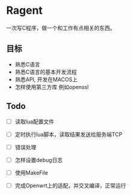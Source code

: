 Ragent
======

一次写C程序，做一个和工作有点相关的东西。

## 目标

* 熟悉C语言
* 熟悉C语言的基本开发流程
* 熟悉API, 开发在MACOS上
* 怎样使用第三方库 例如openssl

## Todo

- [ ] 读取lua配置文件
- [ ] 定时执行lua脚本，读取结果发送给服务端TCP
- [ ] 错误处理
- [ ] 怎样设置debug日志
- [ ] 使用MakeFile
- [ ] 完成Openwrt上的适配，并交叉编译，正常运行


